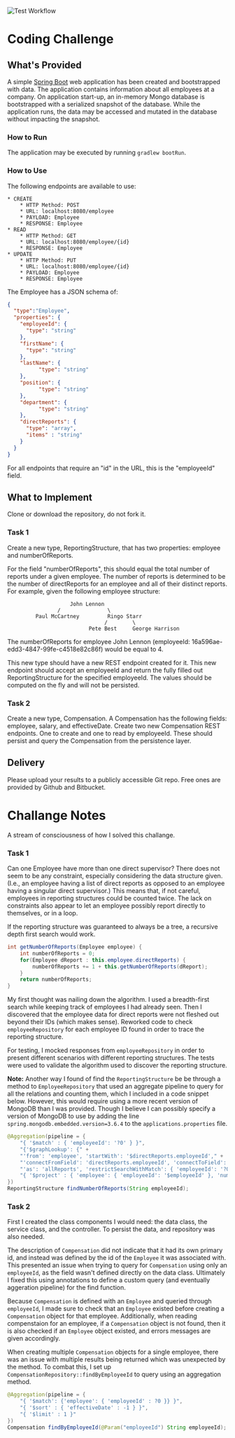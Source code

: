 ![Test Workflow](https://github.com/roxymeskell/mindex-java-code-challenge/actions/workflows/gradle-test.yml/badge.svg)
# Coding Challenge
## What's Provided
A simple [Spring Boot](https://projects.spring.io/spring-boot/) web application has been created and bootstrapped 
with data. The application contains information about all employees at a company. On application start-up, an in-memory 
Mongo database is bootstrapped with a serialized snapshot of the database. While the application runs, the data may be
accessed and mutated in the database without impacting the snapshot.

### How to Run
The application may be executed by running `gradlew bootRun`.

### How to Use
The following endpoints are available to use:
```
* CREATE
    * HTTP Method: POST 
    * URL: localhost:8080/employee
    * PAYLOAD: Employee
    * RESPONSE: Employee
* READ
    * HTTP Method: GET 
    * URL: localhost:8080/employee/{id}
    * RESPONSE: Employee
* UPDATE
    * HTTP Method: PUT 
    * URL: localhost:8080/employee/{id}
    * PAYLOAD: Employee
    * RESPONSE: Employee
```
The Employee has a JSON schema of:
```json
{
  "type":"Employee",
  "properties": {
    "employeeId": {
      "type": "string"
    },
    "firstName": {
      "type": "string"
    },
    "lastName": {
          "type": "string"
    },
    "position": {
          "type": "string"
    },
    "department": {
          "type": "string"
    },
    "directReports": {
      "type": "array",
      "items" : "string"
    }
  }
}
```
For all endpoints that require an "id" in the URL, this is the "employeeId" field.

## What to Implement
Clone or download the repository, do not fork it.

### Task 1
Create a new type, ReportingStructure, that has two properties: employee and numberOfReports.

For the field "numberOfReports", this should equal the total number of reports under a given employee. The number of 
reports is determined to be the number of directReports for an employee and all of their distinct reports. For example, 
given the following employee structure:
```
                    John Lennon
                /               \
         Paul McCartney         Ringo Starr
                               /        \
                          Pete Best     George Harrison
```
The numberOfReports for employee John Lennon (employeeId: 16a596ae-edd3-4847-99fe-c4518e82c86f) would be equal to 4. 

This new type should have a new REST endpoint created for it. This new endpoint should accept an employeeId and return 
the fully filled out ReportingStructure for the specified employeeId. The values should be computed on the fly and will 
not be persisted.

### Task 2
Create a new type, Compensation. A Compensation has the following fields: employee, salary, and effectiveDate. Create 
two new Compensation REST endpoints. One to create and one to read by employeeId. These should persist and query the 
Compensation from the persistence layer.

## Delivery
Please upload your results to a publicly accessible Git repo. Free ones are provided by Github and Bitbucket.


# Challange Notes
A stream of consciousness of how I solved this challange.

### Task 1
Can one Employee have more than one direct supervisor? There does not seem to be any constraint, especially considering the data structure given.
(I.e., an employee having a list of direct reports as opposed to an employee having a singular direct supervisor.)
This means that, if not careful, employees in reporting structures could be counted twice.
The lack on constraints also appear to let an employee possibly report directly to themselves, or in a loop.

If the reporting structure was guaranteed to always be a tree, a recursive depth first search would work.
``` java
int getNumberOfReports(Employee employee) {
    int numberOfReports = 0;
    for(Employee dReport : this.employee.directReports) {
        numberOfReports += 1 + this.getNumberOfReports(dReport);
    }
    return numberOfReports;
}
```

My first thought was nailing down the algorithm. I used a breadth-first search while keeping track of employees I had already seen. Then I discovered that the employee data for direct reports were not fleshed out beyond their IDs (which makes sense). Reworked code to check `employeeRepository` for each employee ID found in order to trace the reporting structure.

For testing, I mocked responses from `employeeRepository` in order to present different scenarios with different reporting structures. The tests were used to validate the algorithm used to discover the reporting structure.


**Note:**
Another way I found of find the `ReportingStructure` be be through a method to `EmployeeRepository` that used an aggregate pipeline to query for all the relations and counting them, which I included in a code snippet below. However, this would require using a more recent version of MongoDB than I was provided.
Though I believe I can possibly specify a version of MongoDB to use by adding the line `spring.mongodb.embedded.version=3.6.4` to the `applications.properties` file.
```java
@Aggregation(pipeline = {
    "{ '$match' : { 'employeeId': '?0' } }",
    "{'$graphLookup': {" +
    "'from': 'employee', 'startWith': '$directReports.employeeId'," +
    "'connectFromField': 'directReports.employeeId', 'connectToField': 'employeeId'," +
    "'as': 'allReports', 'restrictSearchWithMatch': { 'employeeId': '?0' } } }",
    "{ '$project' : { 'employee': { 'employeeId': '$employeeId' }, 'numberOfReports': { '$size': '$allReports' } } }"
})
ReportingStructure findNumberOfReports(String employeeId);
```

### Task 2
First I created the class components I would need: the data class, the service class, and the controller. To persist the data, and repository was also needed.

The description of `Compensation` did not indicate that it had its own primary id, and instead was defined by the id of the `Employee` it was associated with.
This presented an issue when trying to query for `Compensation` using only an `employeeId`, as the field wasn't defined directly on the data class.
Ultimately I fixed this using annotations to define a custom query (and eventually aggeration pipeline) for the find function.

Because `Compensation` is defined with an `Employee` and queried through `employeeId`, I made sure to check that an `Employee` existed before creating a `Compensation` object for that employee. Additionally, when reading compenstaion for an employee, if a `Compensation` object is not found, then it is also checked if an `Employee` object existed, and errors messages are given accordingly.

When creating multiple `Compensation` objects for a single employee, there was an issue with multiple results being returned which was unexpected by the method. To combat this, I set up `CompensationRepository::findByEmployeeId` to query using an aggregation method.
```java
@Aggregation(pipeline = {
    "{ '$match': {'employee': { 'employeeId' : ?0 }} }", 
    "{ '$sort' : { 'effectiveDate' : -1 } }",
    "{ '$limit' : 1 }"
})
Compensation findByEmployeeId(@Param("employeeId") String employeeId);
```